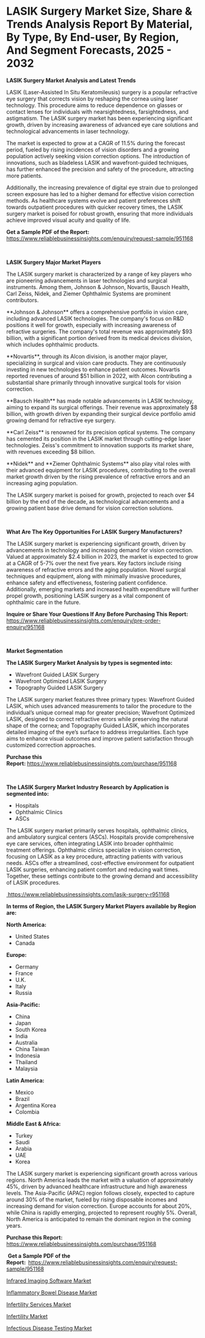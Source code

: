 <p><h1>LASIK Surgery Market Size, Share & Trends Analysis Report By Material, By Type, By End-user, By Region, And Segment Forecasts, 2025 - 2032</h1></p><p><strong>LASIK Surgery Market Analysis and Latest Trends</strong></p>
<p><p>LASIK (Laser-Assisted In Situ Keratomileusis) surgery is a popular refractive eye surgery that corrects vision by reshaping the cornea using laser technology. This procedure aims to reduce dependence on glasses or contact lenses for individuals with nearsightedness, farsightedness, and astigmatism. The LASIK surgery market has been experiencing significant growth, driven by increasing awareness of advanced eye care solutions and technological advancements in laser technology. </p><p>The market is expected to grow at a CAGR of 11.5% during the forecast period, fueled by rising incidences of vision disorders and a growing population actively seeking vision correction options. The introduction of innovations, such as bladeless LASIK and wavefront-guided techniques, has further enhanced the precision and safety of the procedure, attracting more patients. </p><p>Additionally, the increasing prevalence of digital eye strain due to prolonged screen exposure has led to a higher demand for effective vision correction methods. As healthcare systems evolve and patient preferences shift towards outpatient procedures with quicker recovery times, the LASIK surgery market is poised for robust growth, ensuring that more individuals achieve improved visual acuity and quality of life.</p></p>
<p><strong>Get a Sample PDF of the Report:&nbsp;</strong> <a href="https://www.reliablebusinessinsights.com/enquiry/request-sample/951168?utm_campaign=950&utm_medium=2&utm_source=Github&utm_content=ia&utm_term=06032025&utm_id=lasik-surgery">https://www.reliablebusinessinsights.com/enquiry/request-sample/951168</a></p>
<p>&nbsp;</p>
<p><strong>LASIK Surgery Major Market Players</strong></p>
<p><p>The LASIK surgery market is characterized by a range of key players who are pioneering advancements in laser technologies and surgical instruments. Among them, Johnson & Johnson, Novartis, Bausch Health, Carl Zeiss, Nidek, and Ziemer Ophthalmic Systems are prominent contributors.</p><p>**Johnson & Johnson** offers a comprehensive portfolio in vision care, including advanced LASIK technologies. The company's focus on R&D positions it well for growth, especially with increasing awareness of refractive surgeries. The company's total revenue was approximately $93 billion, with a significant portion derived from its medical devices division, which includes ophthalmic products.</p><p>**Novartis**, through its Alcon division, is another major player, specializing in surgical and vision care products. They are continuously investing in new technologies to enhance patient outcomes. Novartis reported revenues of around $51 billion in 2022, with Alcon contributing a substantial share primarily through innovative surgical tools for vision correction.</p><p>**Bausch Health** has made notable advancements in LASIK technology, aiming to expand its surgical offerings. Their revenue was approximately $8 billion, with growth driven by expanding their surgical device portfolio amid growing demand for refractive eye surgery.</p><p>**Carl Zeiss** is renowned for its precision optical systems. The company has cemented its position in the LASIK market through cutting-edge laser technologies. Zeiss's commitment to innovation supports its market share, with revenues exceeding $8 billion.</p><p>**Nidek** and **Ziemer Ophthalmic Systems** also play vital roles with their advanced equipment for LASIK procedures, contributing to the overall market growth driven by the rising prevalence of refractive errors and an increasing aging population.</p><p>The LASIK surgery market is poised for growth, projected to reach over $4 billion by the end of the decade, as technological advancements and a growing patient base drive demand for vision correction solutions.</p></p>
<p>&nbsp;</p>
<p><strong>What Are The Key Opportunities For LASIK Surgery Manufacturers?</strong></p>
<p><p>The LASIK surgery market is experiencing significant growth, driven by advancements in technology and increasing demand for vision correction. Valued at approximately $2.4 billion in 2023, the market is expected to grow at a CAGR of 5-7% over the next five years. Key factors include rising awareness of refractive errors and the aging population. Novel surgical techniques and equipment, along with minimally invasive procedures, enhance safety and effectiveness, fostering patient confidence. Additionally, emerging markets and increased health expenditure will further propel growth, positioning LASIK surgery as a vital component of ophthalmic care in the future.</p></p>
<p><strong>Inquire or Share Your Questions If Any Before Purchasing This Report:</strong> <a href="https://www.reliablebusinessinsights.com/enquiry/pre-order-enquiry/951168?utm_campaign=950&utm_medium=2&utm_source=Github&utm_content=ia&utm_term=06032025&utm_id=lasik-surgery">https://www.reliablebusinessinsights.com/enquiry/pre-order-enquiry/951168</a></p>
<p>&nbsp;</p>
<p><strong>Market Segmentation</strong></p>
<p><strong>The LASIK Surgery Market Analysis by types is segmented into:</strong></p>
<p><ul><li>Wavefront Guided LASIK Surgery</li><li>Wavefront Optimized LASIK Surgery</li><li>Topography Guided LASIK Surgery</li></ul></p>
<p><p>The LASIK surgery market features three primary types: Wavefront Guided LASIK, which uses advanced measurements to tailor the procedure to the individual’s unique corneal map for greater precision; Wavefront Optimized LASIK, designed to correct refractive errors while preserving the natural shape of the cornea; and Topography Guided LASIK, which incorporates detailed imaging of the eye’s surface to address irregularities. Each type aims to enhance visual outcomes and improve patient satisfaction through customized correction approaches.</p></p>
<p><strong>Purchase this Report:&nbsp;</strong><a href="https://www.reliablebusinessinsights.com/purchase/951168?utm_campaign=950&utm_medium=2&utm_source=Github&utm_content=ia&utm_term=06032025&utm_id=lasik-surgery">https://www.reliablebusinessinsights.com/purchase/951168</a></p>
<p>&nbsp;</p>
<p><strong>The LASIK Surgery Market Industry Research by Application is segmented into:</strong></p>
<p><ul><li>Hospitals</li><li>Ophthalmic Clinics</li><li>ASCs</li></ul></p>
<p><p>The LASIK surgery market primarily serves hospitals, ophthalmic clinics, and ambulatory surgical centers (ASCs). Hospitals provide comprehensive eye care services, often integrating LASIK into broader ophthalmic treatment offerings. Ophthalmic clinics specialize in vision correction, focusing on LASIK as a key procedure, attracting patients with various needs. ASCs offer a streamlined, cost-effective environment for outpatient LASIK surgeries, enhancing patient comfort and reducing wait times. Together, these settings contribute to the growing demand and accessibility of LASIK procedures.</p></p>
<p><a href="https://www.reliablebusinessinsights.com/lasik-surgery-r951168?utm_campaign=950&utm_medium=2&utm_source=Github&utm_content=ia&utm_term=06032025&utm_id=lasik-surgery">&nbsp;https://www.reliablebusinessinsights.com/lasik-surgery-r951168</a></p>
<p><strong>In terms of Region, the LASIK Surgery Market Players available by Region are:</strong></p>
<p>
    <p> <strong> North America: </strong>
        <ul>
            <li>United States</li>
            <li>Canada</li>
        </ul>
        </p> 
    <p> <strong> Europe: </strong>
        <ul>
            <li>Germany</li>
            <li>France</li>
            <li>U.K.</li>
            <li>Italy</li>
            <li>Russia</li>
        </ul>
        </p> 
    <p> <strong> Asia-Pacific: </strong>
        <ul>
            <li>China</li>
            <li>Japan</li>
            <li>South Korea</li>
            <li>India</li>
            <li>Australia</li>
            <li>China Taiwan</li>
            <li>Indonesia</li>
            <li>Thailand</li>
            <li>Malaysia</li>
        </ul>
        </p> 
    <p> <strong> Latin America: </strong>
        <ul>
            <li>Mexico</li>
            <li>Brazil</li>
            <li>Argentina Korea</li>
            <li>Colombia</li>
        </ul>
        </p> 
    <p> <strong> Middle East & Africa: </strong>
        <ul>
            <li>Turkey</li>
            <li>Saudi</li>
            <li>Arabia</li>
            <li>UAE</li>
            <li>Korea</li>
        </ul>
    </p>
    </p>
<p><p>The LASIK surgery market is experiencing significant growth across various regions. North America leads the market with a valuation of approximately 45%, driven by advanced healthcare infrastructure and high awareness levels. The Asia-Pacific (APAC) region follows closely, expected to capture around 30% of the market, fueled by rising disposable incomes and increasing demand for vision correction. Europe accounts for about 20%, while China is rapidly emerging, projected to represent roughly 5%. Overall, North America is anticipated to remain the dominant region in the coming years.</p></p>
<p><strong>Purchase this Report: </strong><a href="https://www.reliablebusinessinsights.com/purchase/951168?utm_campaign=950&utm_medium=2&utm_source=Github&utm_content=ia&utm_term=06032025&utm_id=lasik-surgery">https://www.reliablebusinessinsights.com/purchase/951168</a></p>
<p>&nbsp;<strong>Get a Sample PDF of the Report:&nbsp;&nbsp;</strong><a href="https://www.reliablebusinessinsights.com/enquiry/request-sample/951168?utm_campaign=950&utm_medium=2&utm_source=Github&utm_content=ia&utm_term=06032025&utm_id=lasik-surgery">https://www.reliablebusinessinsights.com/enquiry/request-sample/951168</a></p>
<p><strong></strong></p>
<p><p><a href="https://github.com/aarajlyre/Market-Research-Report-List-1/blob/main/infrared-imaging-software-market.md?utm_campaign=950&utm_medium=2&utm_source=Github&utm_content=ia&utm_term=06032025&utm_id=lasik-surgery">Infrared Imaging Software Market</a></p><p><a href="https://github.com/sawrovpipolo/Market-Research-Report-List-1/blob/main/inflammatory-bowel-disease-market.md?utm_campaign=950&utm_medium=2&utm_source=Github&utm_content=ia&utm_term=06032025&utm_id=lasik-surgery">Inflammatory Bowel Disease Market</a></p><p><a href="https://github.com/ritooesiaba/Market-Research-Report-List-1/blob/main/infertility-services-market.md?utm_campaign=950&utm_medium=2&utm_source=Github&utm_content=ia&utm_term=06032025&utm_id=lasik-surgery">Infertility Services Market</a></p><p><a href="https://github.com/elvutedipela/Market-Research-Report-List-1/blob/main/infertility-market.md?utm_campaign=950&utm_medium=2&utm_source=Github&utm_content=ia&utm_term=06032025&utm_id=lasik-surgery">Infertility Market</a></p><p><a href="https://github.com/nkbaroga/Market-Research-Report-List-1/blob/main/infectious-disease-testing-market.md?utm_campaign=950&utm_medium=2&utm_source=Github&utm_content=ia&utm_term=06032025&utm_id=lasik-surgery">Infectious Disease Testing Market</a></p></p>